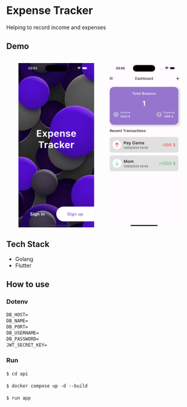 # Expense Tracker
Helping to record income and expenses

## Demo
<div style="display: flex; gap: 2rem; margin: 2rem;">
  <img src="./examples/demo01.png" alt="drawing" width="200"/>
  <img src="./examples/demo02.png" alt="drawing" width="200"/>
</div>

## Tech Stack
- Golang
- Flutter

## How to use
### Dotenv
```
DB_HOST=
DB_NAME=
DB_PORT=
DB_USERNAME=
DB_PASSWORD=
JWT_SECRET_KEY=
```
### Run
```
$ cd api

$ docker compose up -d --build

$ run app
```
